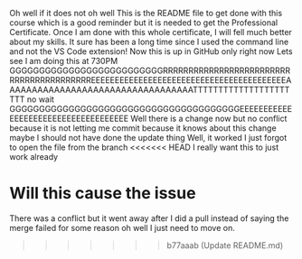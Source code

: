 Oh well if it does not oh well
This is the README file to get done with this course which is a good reminder but it is needed to get the Professional Certificate.
Once I am done with this whole certificate, I will fell much better about my skills.
It sure has been a long time since I used the command line and not the VS Code extension!
Now this is up in GitHub only right now
Lets see I am doing this at 730PM
GGGGGGGGGGGGGGGGGGGGGGGGGGRRRRRRRRRRRRRRRRRRRRRRRRRRRRRRRRRRRRRRRRREEEEEEEEEEEEEEEEEEEEEEEEEEEEEEEEEEEEEEEEEAAAAAAAAAAAAAAAAAAAAAAAAAAAAAAAAAATTTTTTTTTTTTTTTTTTTTTT no wait GGGGGGGGGGGGGGGGGGGGGGGGGGGGGGGGGGGGGGGEEEEEEEEEEEEEEEEEEEEEEEEEEEEEEEEEEEE
Well there is a change now but no conflict because it is not letting me commit because it knows about this change maybe I should not have done the update thing
Well, it worked I just forgot to open the file from the branch
<<<<<<< HEAD
I really want this to just work already

Will this cause the issue
=======
There was a conflict but it went away after I did a pull instead of saying the merge failed for some reason oh well I just need to move on. 
>>>>>>> b77aaab (Update README.md)
